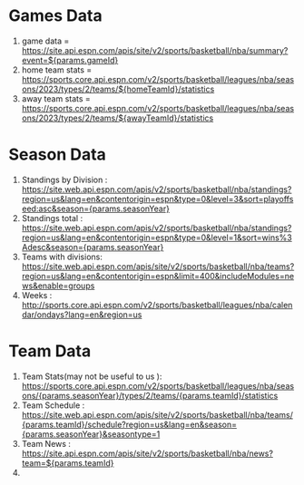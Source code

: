 # Games Data
1. game data = https://site.api.espn.com/apis/site/v2/sports/basketball/nba/summary?event=${params.gameId}
2. home team stats = https://sports.core.api.espn.com/v2/sports/basketball/leagues/nba/seasons/2023/types/2/teams/${homeTeamId}/statistics
3. away team stats = https://sports.core.api.espn.com/v2/sports/basketball/leagues/nba/seasons/2023/types/2/teams/${awayTeamId}/statistics

# Season Data
1. Standings by Division :  https://site.web.api.espn.com/apis/v2/sports/basketball/nba/standings?region=us&lang=en&contentorigin=espn&type=0&level=3&sort=playoffseed:asc&season={params.seasonYear}
2. Standings total : https://site.web.api.espn.com/apis/v2/sports/basketball/nba/standings?region=us&lang=en&contentorigin=espn&type=0&level=1&sort=wins%3Adesc&season={params.seasonYear}
3. Teams with divisions: https://site.web.api.espn.com/apis/site/v2/sports/basketball/nba/teams?region=us&lang=en&contentorigin=espn&limit=400&includeModules=news&enable=groups
4. Weeks : http://sports.core.api.espn.com/v2/sports/basketball/leagues/nba/calendar/ondays?lang=en&region=us

# Team Data
1. Team Stats(may not be useful to us ): https://sports.core.api.espn.com/v2/sports/basketball/leagues/nba/seasons/{params.seasonYear}/types/2/teams/{params.teamId}/statistics
2. Team Schedule : https://site.web.api.espn.com/apis/site/v2/sports/basketball/nba/teams/{params.teamId}/schedule?region=us&lang=en&season={params.seasonYear}&seasontype=1
3. Team News : https://site.api.espn.com/apis/site/v2/sports/basketball/nba/news?team=${params.teamId}
4. 